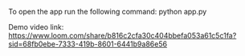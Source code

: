 To open the app run the following command:
python app.py

Demo video link:
https://www.loom.com/share/b816c2cfa30c404bbefa053a61c5c1fa?sid=68fb0ebe-7333-419b-8601-6441b9a86e56